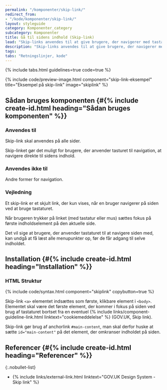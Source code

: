 ```yaml
---
permalink: "/komponenter/skip-link/"
redirect_from:
- "/kode/komponenter/skip-link/"
layout: styleguide
category: Komponenter_category
subcategory: Komponenter
title: Gå til sidens indhold (Skip-link)
lead: "Skip-links anvendes til at give brugere, der navigerer med tastatur, en bedre oplevelse. Brugerens første tryk på tab-tasten vil få et skjult link til at komme frem, der lader brugeren skippe menuen og gå direkte til sidens indhold."
description: "Skip-links anvendes til at give brugere, der navigerer med tastatur, en bedre oplevelse."
tags: 
tabs: "Retningslinjer, kode"
---
```


{% include tabs.html guidelines=true code=true %}

<!--split-->

{% include code/preview-image.html component="skip-link-eksempel" title="Eksempel på skip-link" image="skiplink" %}

## Sådan bruges komponenten {#{% include create-id.html heading="Sådan bruges komponenten" %}}

### Anvendes til

Skip-link skal anvendes på alle sider.

Skip-linket gør det muligt for brugere, der anvender tasturet til navigation, at navigere direkte til sidens indhold.

### Anvendes ikke til

Andre former for navigation.

### Vejledning

Et skip-link er et skjult link, der kun vises, når en bruger navigerer på siden ved at bruge tastaturet.

Når brugeren trykker på linket (med tastatur eller mus) sættes fokus på første indholdselement på den aktuelle side.

Det vil sige at brugere, der anvender tastaturet til at navigere siden med, kan undgå at få læst alle menupunkter op, før de får adgang til selve indholdet.

<!--split-->

## Installation {#{% include create-id.html heading="Installation" %}}

### HTML Struktur

{% include code/syntax.html component="skiplink" copybutton=true %}

Skip-link `<a>` elementet indsættes som første, klikbare element i `<body>`. Elementet skal være det første element, der kommer i fokus på siden ved brug af tastaturet bortset fra en eventuel {% include links/component-guideline-link.html linktext="cookiemeddelelse" %} (GOV.UK, Skip link).

Skip-link gør brug af anchorlink `#main-content`, man skal derfor huske at sætte `id="main-content"` på det element, der omkranser indholdet på siden.

## Referencer {#{% include create-id.html heading="Referencer" %}}

{:.nobullet-list}
- {% include links/external-link.html linktext="GOV.UK Design System - Skip link" %}
